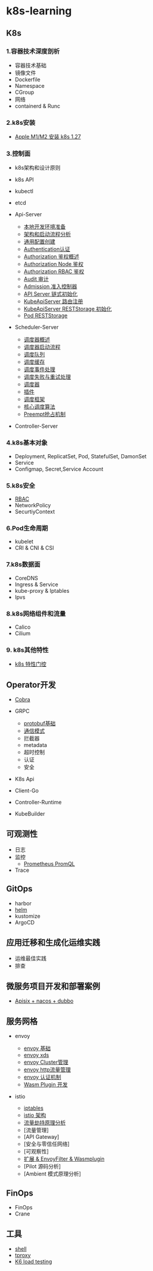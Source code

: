 # k8s-learning

## K8s

### 1.容器技术深度剖析
* 容器技术基础
* 镜像文件
* Dockerfile
* Namespace
* CGroup
* 网络
* containerd & Runc

### 2.k8s安装
* [Apple M1/M2 安装 k8s 1.27](./k8s/installation/README.md)

### 3.控制面
* k8s架构和设计原则
* k8s API
* kubectl
* etcd
* Api-Server
  * [本地开发环境准备](k8s/apiserver/prepare.md)
  * [架构和启动流程分析](k8s/apiserver/arch.md)
  * [通用配置创建](k8s/apiserver/generic_config.md)
  * [Authentication认证](k8s/apiserver/authentication.md)
  * [Authorization 鉴权概述](k8s/apiserver/authorization.md)
  * [Authorization Node 鉴权](k8s/apiserver/authorization_node.md)
  * [Authorization RBAC 鉴权](k8s/apiserver/authorization_rbac.md)
  * [Audit 审计](k8s/apiserver/auditing.md)
  * [Admission 准入控制器](k8s/apiserver/admission.md)
  * [API Server 链式初始化](k8s/apiserver/server_chain.md)
  * [KubeApiServer 路由注册](k8s/apiserver/kube_api_server.md)
  * [KubeApiServer RESTStorage 初始化](k8s/apiserver/rest_storage.md)
  * [Pod RESTStorage](k8s/apiserver/pod_rest_storage.md)
* Scheduler-Server
  * [调度器概述](k8s/scheduler/arch.md)
  * [调度器启动流程](k8s/scheduler/startup.md)
  * [调度队列](k8s/scheduler/scheduling_queue.md)
  * [调度缓存](k8s/scheduler/cache.md)
  * [调度事件处理](k8s/scheduler/eventhandlers.md)
  * [调度失败与重试处理](k8s/scheduler/scheduler_retry.md)
  * [调度器](k8s/scheduler/scheduler.md)
  * [插件](k8s/scheduler/plugin.md)
  * [调度框架](k8s/scheduler/framework.md)
  * [核心调度算法](k8s/scheduler/scheduler_algorithm.md)
  * [Preempt抢占机制](k8s/scheduler/preempt.md)
  
* Controller-Server

### 4.k8s基本对象
* Deployment, ReplicatSet, Pod, StatefulSet, DamonSet
* Service
* Configmap, Secret,Service Account


### 5.k8s安全
* [RBAC](./security/security.md)
* NetworkPolicy
* SecurtiyContext

### 6.Pod生命周期
* kubelet
* CRI & CNI & CSI 

### 7.k8s数据面
* CoreDNS
* Ingress & Service
* kube-proxy & Iptables
* Ipvs

### 8.k8s网络组件和流量
* Calico
* Cilium

### 9. k8s其他特性
* [k8s 特性门控](./k8s/others/k8s-featuregate.md) 


## Operator开发

* [Cobra](./doc/cobra.md)
* GRPC
  * [protobuf基础](./doc/grpc_basic.md)
  * [通信模式](./doc/grpc_transport.md) 
  * 拦截器
  * metadata
  * 超时控制
  * 认证
  * 安全

* K8s Api
* Client-Go
* Controller-Runtime
* KubeBuilder


## 可观测性
* 日志
* 监控
  * [Prometheus PromQL](./observability/prometheus-promql.md)
* Trace

## GitOps
* harbor
* [helm](./helm/README.md)
* kustomize
* ArgoCD

## 应用迁移和生成化运维实践
* 运维最佳实践
* 排查


## 微服务项目开发和部署案例
* [Apisix + nacos + dubbo](./microservice/apisix.md)

## 服务网格
* envoy
  * [envoy 基础](./istio/envoy_basic.md)
  * [envoy xds](./istio/envoy_xds.md)
  * [envoy Cluster管理](./istio/envoy_cluser.md)
  * [envoy http流量管理](./istio/envoy_http.md)
  * [envoy 认证机制](./istio/envoy_tls.md)
  * [Wasm Plugin 开发](./istio/envoy_filter.md)
  
* istio
  * [iptables](./istio/iptables.md)
  * [istio 架构](./istio/istio_arch.md)
  * [流量劫持原理分析](./istio/istio_traffic_concepts.md)
  * [流量管理]
  * [API Gateway]
  * [安全与零信任网络]
  * [可观察性]
  * [扩展 & EnvoyFilter & Wasmplugin](./istio/isito_envoyfilter.md)
  * [Pilot 源码分析]
  * [Ambient 模式原理分析]

## FinOps
* FinOps 
* Crane

## 工具

* [shell](./tool/shell.md)
* [tproxy](./tool/tproxy.md)
* [K6 load testing](https://k6.io/)







